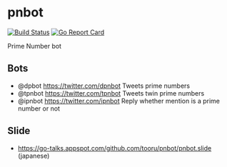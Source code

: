 # pnbot

[![Build Status](https://travis-ci.org/tooru/pnbot.svg?branch=use-travis-ci)](https://travis-ci.org/tooru/pnbot)
[![Go Report Card](https://goreportcard.com/badge/github.com/tooru/pnbot)](https://goreportcard.com/report/github.com/tooru/pnbot)

Prime Number bot

## Bots

* @dpbot https://twitter.com/dpnbot Tweets prime numbers
* @tpnbot https://twitter.com/tpnbot Tweets twin prime numbers
* @ipnbot https://twitter.com/ipnbot Reply whether mention is a prime number or not

## Slide

* https://go-talks.appspot.com/github.com/tooru/pnbot/pnbot.slide (japanese)

